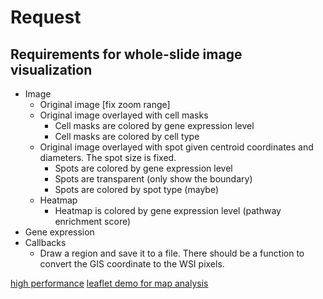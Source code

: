 # Request

## Requirements for whole-slide image visualization

- Image
  - Original image [fix zoom range]
  - Original image overlayed with cell masks
    - Cell masks are colored by gene expression level
    - Cell masks are colored by cell type
  - Original image overlayed with spot given centroid coordinates and diameters. The spot size is fixed.
    - Spots are colored by gene expression level
    - Spots are transparent (only show the boundary)
    - Spots are colored by spot type (maybe)
  - Heatmap
    - Heatmap is colored by gene expression level (pathway enrichment score)
- Gene expression
- Callbacks
  - Draw a region and save it to a file. There should be a function to convert the GIS coordinate to the WSI pixels.

[high performance](https://numba.pydata.org/)
[leaflet demo for map analysis](https://www.youtube.com/watch?v=6-KTrjtfS9U)
